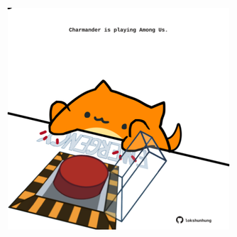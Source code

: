 <!-- built at 30/05/2025, 19:00:38 UTC -->
<p align="center">
  <img width="500" height="500" src="./ReadmeImage.svg">
</p>
